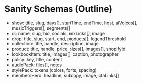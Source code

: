 # Sanity Schemas (Outline)
- show: title, slug, days[], startTime, endTime, host, aiVoices[], musicTriggers[], segments[]
- dj: name, slug, bio, socials, mixLinks[], image
- drop: title, slug, start, end, products[], legendThreshold
- collection: title, handle, description, image
- product: title, handle, price, sizes[], images[], shopifyId
- lookbookItem: title, images[], caption, photographer
- policy: key, title, content
- audioPack: files[], notes
- stylePack: tokens (colors, fonts, spacing)
- membersHero: headline, subcopy, image, ctaLinks[]

